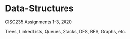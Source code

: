 # Data-Structures

CISC235 Assignments 1-3, 2020

Trees, LinkedLists, Queues, Stacks, DFS, BFS, Graphs, etc.
